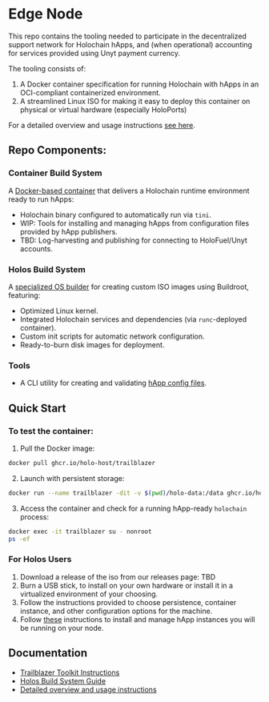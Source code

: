 # Edge Node

This repo contains the tooling needed to participate in the decentralized support network for Holochain hApps, and (when operational) accounting for services provided using Unyt payment currency.

The tooling consists of:

1. A Docker container specification for running Holochain with hApps in an OCI-compliant containerized environment.
2. A streamlined Linux ISO for making it easy to deploy this container on physical or virtual hardware (especially HoloPorts)

For a detailed overview and usage instructions [see here](/USAGE.md).

## Repo Components:

### Container Build System

A [Docker-based container](docker/README.md) that delivers a Holochain runtime environment ready to run hApps:

- Holochain binary configured to automatically run via `tini`.
- WIP: Tools for installing and managing hApps from configuration files provided by hApp publishers.
- TBD: Log-harvesting and publishing for connecting to HoloFuel/Unyt accounts.

### Holos Build System

A [specialized OS builder](holos/README.md) for creating custom ISO images using Buildroot, featuring:

- Optimized Linux kernel.
- Integrated Holochain services and dependencies (via `runc`-deployed container).
- Custom init scripts for automatic network configuration.
- Ready-to-burn disk images for deployment.

### Tools

- A CLI utility for creating and validating [hApp config files](tools/happ_config_file/README.md).

## Quick Start

### To test the container:

1. Pull the Docker image:

```sh
docker pull ghcr.io/holo-host/trailblazer
```

2. Launch with persistent storage:

```sh
docker run --name trailblazer -dit -v $(pwd)/holo-data:/data ghcr.io/holo-host/trailblazer
```

3. Access the container and check for a running hApp-ready `holochain` process:

```sh
docker exec -it trailblazer su - nonroot
ps -ef
```

### For Holos Users

1. Download a release of the iso from our releases page: TBD
2. Burn a USB stick, to install on your own hardware or install it in a virtualized environment of your choosing.
3. Follow the instructions provided to choose persistence, container instance, and other configuration options for the machine.
4. Follow [these](TBD) instructions to install and manage hApp instances you will be running on your node.

## Documentation

- [Trailblazer Toolkit Instructions](docker/README.md)
- [Holos Build System Guide](holos/README.md)
- [Detailed overview and usage instructions](/USAGE.md)